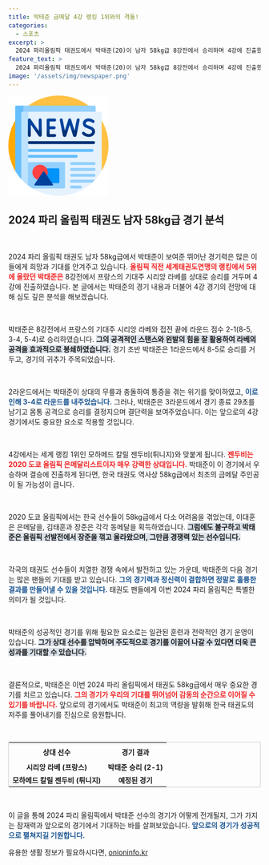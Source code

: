 ```yaml
---
title: 박태준 금메달 4강 랭킹 1위와의 격돌!
categories:
  - 스포츠
excerpt: >
  2024 파리올림픽 태권도에서 박태준(20)이 남자 58kg급 8강전에서 승리하며 4강에 진출했다. 금메달의 꿈을 안고 세계 랭킹 1위와 맞붙는 박태준, 과연 경량급 저주의 벽을 허물 수 있을까?
feature_text: >
  2024 파리올림픽 태권도에서 박태준(20)이 남자 58kg급 8강전에서 승리하며 4강에 진출했다. 금메달의 꿈을 안고 세계 랭킹 1위와 맞붙는 박태준, 과연 경량급 저주의 벽을 허물 수 있을까?
image: '/assets/img/newspaper.png'
---
```


<p><img src="/assets/img/newspaper.png" alt="kimp 속보" /></p>

<h2 data-ke-size="size26">2024 파리 올림픽 태권도 남자 58kg급 경기 분석</h2>

<p data-ke-size="size16">&nbsp;</p>

<p>2024 파리 올림픽 태권도 남자 58kg급에서 박태준이 보여준 뛰어난 경기력은 많은 이들에게 희망과 기대를 안겨주고 있습니다. <b><span style="color: #ee2323;">올림픽 직전 세계태권도연맹의 랭킹에서 5위에 올랐던 박태준은</span></b> 8강전에서 프랑스의 기대주 시리앙 라베를 상대로 승리를 거두며 4강에 진출하였습니다. 본 글에서는 박태준의 경기 내용과 더불어 4강 경기의 전망에 대해 심도 깊은 분석을 해보겠습니다.</p>

<p data-ke-size="size16">&nbsp;</p>

<p>박태준은 8강전에서 프랑스의 기대주 시리앙 라베와 접전 끝에 라운드 점수 2-1(8-5, 3-4, 5-4)로 승리하였습니다. <b><span style="background-color: #21538527;">그의 공격적인 스탠스와 왼발의 힘을 잘 활용하여 라베의 공격을 효과적으로 봉쇄하였습니다.</span></b> 경기 초반 박태준은 1라운드에서 8-5로 승리를 거두고, 경기의 귀추가 주목되었습니다. </p>

<p data-ke-size="size16">&nbsp;</p>

<p>2라운드에서는 박태준이 상대의 무릎과 충돌하여 통증을 겪는 위기를 맞이하였고, <b><span style="color: #1a5490;">이로 인해 3-4로 라운드를 내주었습니다.</span></b> 그러나, 박태준은 3라운드에서 경기 종료 29초를 남기고 몸통 공격으로 승리를 결정지으며 결단력을 보여주었습니다. 이는 앞으로의 4강 경기에서도 중요한 요소로 작용할 것입니다. </p>

<p data-ke-size="size16">&nbsp;</p>

<p>4강에서는 세계 랭킹 1위인 모하메드 칼릴 젠두비(튀니지)와 맞붙게 됩니다. <b><span style="color: #ee2323;">젠두비는 2020 도쿄 올림픽 은메달리스트이자 매우 강력한 상대입니다.</span></b> 박태준이 이 경기에서 우승하며 결승에 진출하게 된다면, 한국 태권도 역사상 58kg급에서 최초의 금메달 주인공이 될 가능성이 큽니다.</p>

<p data-ke-size="size16">&nbsp;</p>

<p>2020 도쿄 올림픽에서는 한국 선수들이 58kg급에서 다소 어려움을 겪었는데, 이대훈은 은메달을, 김태훈과 장준은 각각 동메달을 획득하였습니다. <b><span style="background-color: #21538527;">그럼에도 불구하고 박태준은 올림픽 선발전에서 장준을 꺾고 올라왔으며, 그만큼 경쟁력 있는 선수입니다.</span></b> </p>

<p data-ke-size="size16">&nbsp;</p>

<p>각국의 태권도 선수들이 치열한 경쟁 속에서 발전하고 있는 가운데, 박태준의 다음 경기는 많은 팬들의 기대를 받고 있습니다. <b><span style="color: #1a5490;">그의 경기력과 정신력이 결합하면 정말로 훌륭한 결과를 만들어낼 수 있을 것입니다.</span></b> 태권도 팬들에게 이번 2024 파리 올림픽은 특별한 의미가 될 것입니다.</p>

<p data-ke-size="size16">&nbsp;</p>

<p>박태준의 성공적인 경기를 위해 필요한 요소로는 일관된 훈련과 전략적인 경기 운영이 있습니다. <b><span style="background-color: #21538527;">그가 상대 선수를 압박하며 주도적으로 경기를 이끌어 나갈 수 있다면 더욱 큰 성과를 기대할 수 있습니다.</span></b> </p>

<p data-ke-size="size16">&nbsp;</p>

<p>결론적으로, 박태준은 이번 2024 파리 올림픽에서 태권도 58kg급에서 매우 중요한 경기를 치르고 있습니다. <b><span style="color: #ee2323;">그의 경기가 우리의 기대를 뛰어넘어 감동의 순간으로 이어질 수 있기를 바랍니다.</span></b> 앞으로의 경기에서도 박태준이 최고의 역량을 발휘해 한국 태권도의 저주를 풀어내기를 진심으로 응원합니다. </p>

<p data-ke-size="size16">&nbsp;</p>

<table style="width: 100%; border: 1px solid #ccc; border-collapse: collapse;">
  <tr>
    <th style="text-align: center; height: 30px;"><b>상대 선수</b></th>
    <th style="text-align: center; height: 30px;"><b>경기 결과</b></th>
  </tr>
  <tr>
    <td style="text-align: center; height: 17px;"><b>시리앙 라베 (프랑스)</b></td>
    <td style="text-align: center; height: 17px;"><b>박태준 승리 (2-1)</b></td>
  </tr>
  <tr>
    <td style="text-align: center; height: 17px;"><b>모하메드 칼릴 젠두비 (튀니지)</b></td>
    <td style="text-align: center; height: 17px;"><b>예정된 경기</b></td>
  </tr>
</table>

<p data-ke-size="size16">&nbsp;</p>

<p>이 글을 통해 2024 파리 올림픽에서 박태준 선수의 경기가 어떻게 전개될지, 그가 가지는 잠재력과 앞으로의 경기에서 기대하는 바를 살펴보았습니다. <b><span style="color: #1a5490;">앞으로의 경기가 성공적으로 펼쳐지길 기원합니다.</span></b></p>
유용한 생활 정보가 필요하시다면, <a href="https://onioninfo.kr" rel="dofollow">onioninfo.kr</a>


